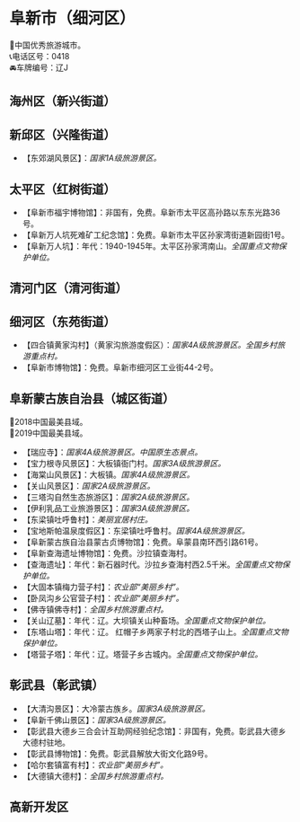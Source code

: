 # 阜新市（细河区）  
🏅中国优秀旅游城市。   
📞电话区号：0418  
🚘车牌编号：辽J  

## 海州区（新兴街道）  

## 新邱区（兴隆街道）  
* 【东郊湖风景区】：*国家1A级旅游景区。*  

## 太平区（红树街道）  
* 【阜新市福宇博物馆】：非国有，免费。阜新市太平区高孙路以东东光路36号。   
* 【阜新万人坑死难矿工纪念馆】：免费。阜新市太平区孙家湾街道新园街1号。   
* 【阜新万人坑】：年代：1940-1945年。太平区孙家湾南山。*全国重点文物保护单位。*   
## 清河门区（清河街道）  

## 细河区（东苑街道）  
* 【四合镇黄家沟村】（黄家沟旅游度假区）：*国家4A级旅游景区。全国乡村旅游重点村。*  
* 【阜新市博物馆】：免费。阜新市细河区工业街44-2号。   

## 阜新蒙古族自治县（城区街道）  
🏅2018中国最美县域。   
🏅2019中国最美县域。   
* 【瑞应寺】：*国家4A级旅游景区。中国原生态景点。*  
* 【宝力根寺风景区】：大板镇衙门村。*国家3A级旅游景区。*  
* 【海棠山风景区】：大板镇。*国家4A级旅游景区。*  
* 【关山风景区】：*国家2A级旅游景区。*  
* 【三塔沟自然生态旅游区】：*国家2A级旅游景区。*  
* 【伊利乳品工业旅游景区】：*国家3A级旅游景区。*  
* 【东梁镇吐呼鲁村】：*美丽宜居村庄。*  
* 【宝地斯帕温泉度假区】：东梁镇吐呼鲁村。*国家4A级旅游景区。*  
* 【阜新蒙古族自治县蒙古贞博物馆】：免费。阜蒙县南环西引路61号。   
* 【阜新查海遗址博物馆】：免费。沙拉镇查海村。   
* 【查海遗址】：年代：新石器时代。沙拉乡查海村西2.5千米。*全国重点文物保护单位。*   
* 【大固本镇梅力营子村】：*农业部“美丽乡村”。*  
* 【卧凤沟乡公官营子村】：*农业部“美丽乡村”。*  
* 【佛寺镇佛寺村】：*全国乡村旅游重点村。*  
* 【关山辽墓】：年代：辽。大坝镇关山种畜场。*全国重点文物保护单位。*   
* 【东塔山塔】：年代：辽。  红帽子乡两家子村北的西塔子山上。*全国重点文物保护单位。*   
* 【塔营子塔】：年代：辽。塔营子乡古城内。*全国重点文物保护单位。*   

## 彰武县（彰武镇）  
* 【大清沟景区】：大冷蒙古族乡。*国家3A级旅游景区。*  
* 【阜新千佛山景区】：*国家3A级旅游景区。*  
* 【彰武县大德乡三合会计互助网经验纪念馆】：非国有，免费。彰武县大德乡大德村驻地。   
* 【彰武县博物馆】：免费。彰武县解放大街文化路9号。   
* 【哈尔套镇富有村】：*农业部“美丽乡村”。*  
* 【大德镇大德村】：*全国乡村旅游重点村。*     

## 高新开发区  

